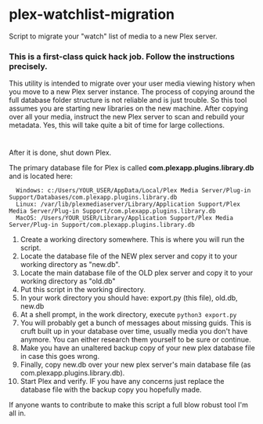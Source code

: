 # plex-watchlist-migration
Script to migrate your "watch" list of media to a new Plex server.

### This is a first-class quick hack job.  Follow the instructions precisely.

This utility is intended to migrate over your user media viewing history when you move to a new
Plex server instance.  The process of copying around the full database folder structure is not reliable and
is just trouble.  So this tool assumes you are starting new libraries on the new machine.
After copying over all your media, instruct the new Plex server to scan and rebuild your metadata.
Yes, this will take quite a bit of time for large collections.
#
After it is done, shut down Plex.

The primary database file for Plex is called **com.plexapp.plugins.library.db** and is located here:

	  Windows: c:/Users/YOUR_USER/AppData/Local/Plex Media Server/Plug-in Support/Databases/com.plexapp.plugins.library.db
	  Linux: /var/lib/plexmediaserver/Library/Application Support/Plex Media Server/Plug-in Support/com.plexapp.plugins.library.db
	  MacOS: /Users/YOUR_USER/Library/Application Support/Plex Media Server/Plug-in Support/com.plexapp.plugins.library.db

1.  Create a working directory somewhere. This is where you will run the script.
1.  Locate the database file of the NEW plex server and copy it to your working directory as "new.db".
1.  Locate the main database file of the OLD plex server and copy it to your working directory as "old.db"
1.  Put this script in the working directory.
1.  In your work directory you should have: export.py (this file), old.db, new.db
1.  At a shell prompt, in the work directory, execute `python3 export.py`
1.  You will probably get a bunch of messages about missing guids.  This is cruft built up in your database over time, usually media you don't have anymore. You can either research them yourself to be sure or continue.
1.  Make you have an unaltered backup copy of your new plex database file in case this goes wrong.
1.  Finally, copy new.db over your new plex server's main database file (as com.plexapp.plugins.library.db).
1. Start Plex and verify.  IF you have any concerns just replace the database file with the backup copy you hopefully made.

If anyone wants to contribute to make this script a full blow robust tool I'm all in.
